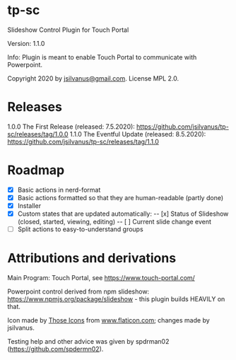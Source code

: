 # tp-sc
Slideshow Control Plugin for Touch Portal

Version: 1.1.0

Info: Plugin is meant to enable Touch Portal to communicate with Powerpoint.

Copyright 2020 by jsilvanus@gmail.com. License MPL 2.0.

# Releases

1.0.0 The First Release (released: 7.5.2020): https://github.com/jsilvanus/tp-sc/releases/tag/1.0.0
1.1.0 The Eventful Update (released: 8.5.2020): https://github.com/jsilvanus/tp-sc/releases/tag/1.1.0

# Roadmap

- [x] Basic actions in nerd-format
- [x] Basic actions formatted so that they are human-readable (partly done)
- [x] Installer
- [x] Custom states that are updated automatically:
-- [x] Status of Slideshow (closed, started, viewing, editing)
-- [ ] Current slide change event
- [ ] Split actions to easy-to-understand groups

# Attributions and derivations

Main Program: Touch Portal, see https://www.touch-portal.com/

Powerpoint control derived from npm slideshow: https://www.npmjs.org/package/slideshow - this plugin builds HEAVILY on that.

Icon made by <a href="https://www.flaticon.com/authors/those-icons" title="Those Icons">Those Icons</a> from <a href="https://www.flaticon.com/" title="Flaticon"> www.flaticon.com</a>; changes made by jsilvanus.

Testing help and other advice was given by spdrman02 (https://github.com/spdermn02).
